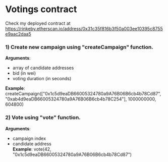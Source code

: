 # Votings contract
Check my deployed contract at https://rinkeby.etherscan.io/address/0x31c35f816b3f50a003ee10395c8755e9aac2daa5


### 1) Create new campaign  using "createCampaign" function.  
 **Arguments**: 
 - array of candidate addresses
 - bid (in wei)
 - voting duration (in seconds)  
   
 **Example**: createCampaign(["0x1c5d9eaDB66005324780a9A76B06B6cb4b78Cd87", "0xab4d9eaDB66005324780a9A76B06B6cb4b78C254"], 1000000000, 604800)    

### 2) Vote using  "vote" function.  
**Arguments**: 
 -  campaign index
 -  candidate address    
 **Example**: vote(42, "0x1c5d9eaDB66005324780a9A76B06B6cb4b78Cd87")
